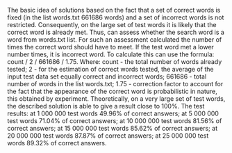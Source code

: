 The basic idea of solutions based on the fact that a set of correct words is fixed (in the list words.txt 661686 words) and a set of incorrect words is not restricted. Consequently, on the large set of test words it is likely that the correct word is already met. Thus, can assess whether the search word is a word from words.txt list. For such an assessment calculated the number of times the correct word should have to meet. If the test word met a lower number times, it is incorrect word.
To calculate this can use the formula: count / 2 / 661686 / 1.75.
Where:
count - the total number of words already tested;
2 - for the estimation of correct words tested, the average of the input test data set equally correct and incorrect words;
661686 - total number of words in the list words.txt;
1.75 - correction factor to account for the fact that the appearance of the correct word is probabilistic in nature, this obtained by experiment.
Theoretically, on a very large set of test words, the described solution is able to give a result close to 100%.
The test results:
at 1 000 000 test words 49.96% of correct answers;
at 5 000 000 test words 71.04% of correct answers;
at 10 000 000 test words 81.56% of correct answers;
at 15 000 000 test words 85.62% of correct answers;
at 20 000 000 test words 87.87% of correct answers;
at 25 000 000 test words 89.32% of correct answers.